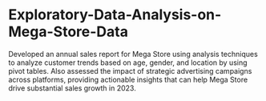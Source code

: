 # Exploratory-Data-Analysis-on-Mega-Store-Data
Developed an annual sales report for Mega Store using analysis techniques to analyze customer trends based on age, gender, and location by using pivot tables. Also assessed the impact of strategic advertising campaigns across platforms, providing actionable insights that can help Mega Store drive substantial sales growth in 2023.
